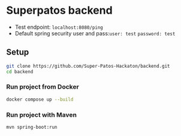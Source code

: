 # Superpatos backend

- Test endpoint: `localhost:8080/ping`
- Default spring security user and pass:`user: test` `password: test`

## Setup
```bash
git clone https://github.com/Super-Patos-Hackaton/backend.git
cd backend
```

### Run project from Docker
```bash
docker compose up --build
```

### Run project with Maven
```bash
mvn spring-boot:run
```